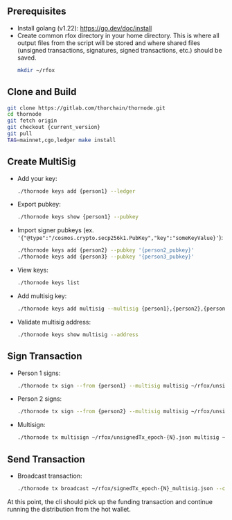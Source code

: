 ## Prerequisites

- Install golang (v1.22): https://go.dev/doc/install
- Create common rfox directory in your home directory. This is where all output files from the script will be stored and where shared files (unsigned transactions, signatures, signed transactions, etc.) should be saved.
  ```bash
  mkdir ~/rfox
  ```

## Clone and Build

```bash
git clone https://gitlab.com/thorchain/thornode.git
cd thornode
git fetch origin
git checkout {current_version}
git pull
TAG=mainnet,cgo,ledger make install
```

## Create MultiSig

- Add your key:
  ```bash
  ./thornode keys add {person1} --ledger
  ```
- Export pubkey:
  ```bash
  ./thornode keys show {person1} --pubkey
  ```
- Import signer pubkeys (ex. `'{"@type":"/cosmos.crypto.secp256k1.PubKey","key":"someKeyValue}'`):
  ```bash
  ./thornode keys add {person2} --pubkey '{person2_pubkey}'
  ./thornode keys add {person3} --pubkey '{person3_pubkey}'
  ```
- View keys:
  ```bash
  ./thornode keys list
  ```
- Add multisig key:
  ```bash
  ./thornode keys add multisig --multisig {person1},{person2},{person3} --multisig-threshold 2
  ```
- Validate multisig address:
  ```bash
  ./thornode keys show multisig --address
  ```

## Sign Transaction

- Person 1 signs:
  ```bash
  ./thornode tx sign --from {person1} --multisig multisig ~/rfox/unsignedTx_epoch-{N}.json --chain-id thorchain-mainnet-v1 --node https://daemon.thorchain.shapeshift.com:443/rpc --ledger --sign-mode amino-json > ~/rfox/signedTx_epoch-{N}_{person1}.json
  ```
- Person 2 signs:
  ```bash
  ./thornode tx sign --from {person2} --multisig multisig ~/rfox/unsignedTx_epoch-{N}.json --chain-id thorchain-mainnet-v1 --node https://daemon.thorchain.shapeshift.com:443/rpc --ledger --sign-mode amino-json > ~/rfox/signedTx_epoch-{N}_{person2}.json
  ```
- Multisign:
  ```bash
  ./thornode tx multisign ~/rfox/unsignedTx_epoch-{N}.json multisig ~/rfox/signedTx_epoch-{N}_{person1}.json ~/rfox/signedTx_epoch-{N}_{person2}.json --from multisig --chain-id thorchain-mainnet-v1 --node https://daemon.thorchain.shapeshift.com:443/rpc > ~/rfox/signedTx_epoch-{N}_multisig.json
  ```

## Send Transaction

- Broadcast transaction:
  ```bash
  ./thornode tx broadcast ~/rfox/signedTx_epoch-{N}_multisig.json --chain-id thorchain-mainnet-v1 --node https://daemon.thorchain.shapeshift.com:443/rpc --gas auto > tx.json
  ```

At this point, the cli should pick up the funding transaction and continue running the distribution from the hot wallet.
